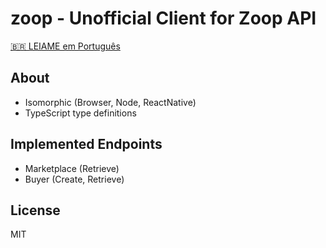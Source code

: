 # zoop - Unofficial Client for Zoop API

[🇧🇷 LEIAME em Português](LEIAME.md)

## About

- Isomorphic (Browser, Node, ReactNative)
- TypeScript type definitions

## Implemented Endpoints

- Marketplace (Retrieve)
- Buyer (Create, Retrieve)

## License

MIT
